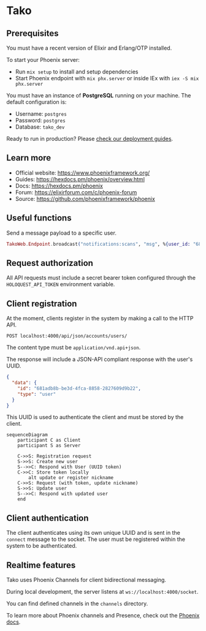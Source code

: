 # Tako

## Prerequisites

You must have a recent version of Elixir and Erlang/OTP installed.

To start your Phoenix server:

  * Run `mix setup` to install and setup dependencies
  * Start Phoenix endpoint with `mix phx.server` or inside IEx with `iex -S mix phx.server`

You must have an instance of **PostgreSQL** running on your machine. The default configuration is:

  * Username: `postgres`
  * Password: `postgres`
  * Database: `tako_dev`

Ready to run in production? Please [check our deployment guides](https://hexdocs.pm/phoenix/deployment.html).

## Learn more

  * Official website: https://www.phoenixframework.org/
  * Guides: https://hexdocs.pm/phoenix/overview.html
  * Docs: https://hexdocs.pm/phoenix
  * Forum: https://elixirforum.com/c/phoenix-forum
  * Source: https://github.com/phoenixframework/phoenix

## Useful functions

Send a message payload to a specific user.

```elixir
TakoWeb.Endpoint.broadcast("notifications:scans", "msg", %{user_id: "681adb8b-be3d-4fca-8858-2827609d9b22", message: "Testiiing"})
```

## Request authorization

All API requests must include a secret bearer token configured through the `HOLOQUEST_API_TOKEN` environment variable.

## Client registration

At the moment, clients register in the system by making a call to the HTTP API.

`POST localhost:4000/api/json/accounts/users/`

The content type must be `application/vnd.api+json`.

The response will include a JSON-API compliant response with the user's UUID.

```json
{
  "data": {
    "id": "681adb8b-be3d-4fca-8858-2827609d9b22",
    "type": "user"
  }
}
```

This UUID is used to authenticate the client and must be stored by the client.

```mermaid
sequenceDiagram
    participant C as Client
    participant S as Server

    C->>S: Registration request
    S->>S: Create new user
    S-->>C: Respond with User (UUID token)
    C->>C: Store token locally
		alt update or register nickname
    C->>S: Request (with token, update nickname)
    S->>S: Update user
    S-->>C: Respond with updated user
	end
```

## Client authentication

The client authenticates using its own unique UUID and is sent in the `connect` message to the socket. The user must be registered within the system to be authenticated.

## Realtime features

Tako uses Phoenix Channels for client bidirectional messaging.

During local development, the server listens at `ws://localhost:4000/socket`.

You can find defined channels in the `channels` directory.

To learn more about Phoenix channels and Presence, check out the [Phoenix docs](https://hexdocs.pm/phoenix/channels.html).

